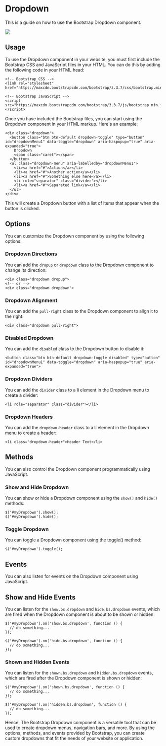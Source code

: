 # Dropdown

This is a guide on how to use the Bootstrap Dropdown component.

<img src="https://user-images.githubusercontent.com/95307102/221261004-ced866e5-7a40-4f30-97ce-f07734034014.png">


## Usage

To use the Dropdown component in your website, you must first include the Bootstrap CSS and JavaScript files in your HTML.
You can do this by adding the following code in your HTML head:

````
<!-- Bootstrap CSS -->
<link rel="stylesheet" href="https://maxcdn.bootstrapcdn.com/bootstrap/3.3.7/css/bootstrap.min.css">

<!-- Bootstrap JavaScript -->
<script src="https://maxcdn.bootstrapcdn.com/bootstrap/3.3.7/js/bootstrap.min.js"></script>
````

Once you have included the Bootstrap files, you can start using the Dropdown component in your HTML markup.
Here's an example:

````
<div class="dropdown">
  <button class="btn btn-default dropdown-toggle" type="button" id="dropdownMenu1" data-toggle="dropdown" aria-haspopup="true" aria-expanded="true">
    Dropdown
    <span class="caret"></span>
  </button>
  <ul class="dropdown-menu" aria-labelledby="dropdownMenu1">
    <li><a href="#">Action</a></li>
    <li><a href="#">Another action</a></li>
    <li><a href="#">Something else here</a></li>
    <li role="separator" class="divider"></li>
    <li><a href="#">Separated link</a></li>
  </ul>
</div>
````

This will create a Dropdown button with a list of items that appear when the button is clicked.

## Options

You can customize the Dropdown component by using the following options:

### Dropdown Directions

You can add the `dropup` or `dropdown` class to the Dropdown component to change its direction:

````
<div class="dropdown dropup">
<!-- or -->
<div class="dropdown dropdown">
````

### Dropdown Alignment

You can add the `pull-right` class to the Dropdown component to align it to the right:

````
<div class="dropdown pull-right">
````

### Disabled Dropdown

You can add the `disabled` class to the Dropdown button to disable it:

````
<button class="btn btn-default dropdown-toggle disabled" type="button" id="dropdownMenu1" data-toggle="dropdown" aria-haspopup="true" aria-expanded="true">
````

### Dropdown Dividers

You can add the `divider` class to a li element in the Dropdown menu to create a divider:

````
<li role="separator" class="divider"></li>
````

### Dropdown Headers

You can add the `dropdown-header` class to a li element in the Dropdown menu to create a header:

````
<li class="dropdown-header">Header Text</li>
````

## Methods

You can also control the Dropdown component programmatically using JavaScript.

### Show and Hide Dropdown

You can show or hide a Dropdown component using the `show()` and `hide()` methods:


````
$('#myDropdown').show();
$('#myDropdown').hide();
````


### Toggle Dropdown

You can toggle a Dropdown component using the toggle() method:


````
$('#myDropdown').toggle();
````


## Events

You can also listen for events on the Dropdown component using JavaScript.

## Show and Hide Events

You can listen for the `show.bs.dropdown` and `hide.bs.dropdown` events, which are fired when the Dropdown component is about to be shown or hidden:


````
$('#myDropdown').on('show.bs.dropdown', function () {
  // do something...
});

$('#myDropdown').on('hide.bs.dropdown', function () {
  // do something...
});
````


### Shown and Hidden Events
You can listen for the `shown.bs.dropdown` and `hidden.bs.dropdown` events, which are fired after the Dropdown component is shown or hidden:


````
$('#myDropdown').on('shown.bs.dropdown', function () {
  // do something...
});

$('#myDropdown').on('hidden.bs.dropdown', function () {
  // do something...
});
````


Hence,
The Bootstrap Dropdown component is a versatile tool that can be used to create dropdown menus, navigation bars, and more. By using the options, methods, and events provided by Bootstrap, you can create custom dropdowns that fit the needs of your website or application.